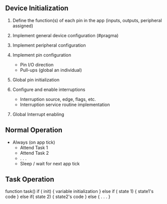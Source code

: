
## Device Initialization

1. Define the function(s) of each pin in the app (inputs, outputs, peripheral assigned)
2. Implement general device configuration (#pragma)
3. Implement peripheral configuration
4. Implement pin configuration

   - Pin I/O direction
   - Pull-ups (global an individual)
5. Global pin initialization
6. Configure and enable interruptions
   - Interruption source, edge, flags, etc.
   - Interruption service routine implementation
7. Global Interrupt enabling



## Normal Operation



- Always (on app tick)
  - Attend Task 1 
  - Attend Task 2
  - . . . 
  - Sleep / wait for next app tick



## Task Operation

function task()
	if ( init) { 
		variable initialization
	} else if ( state 1) { 
		state1's code
	} else if( state 2) {
		state2's code
	} else {
		. . . 
	}

